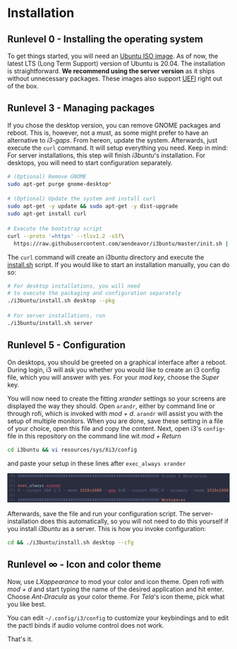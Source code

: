# Installation

[//]: # (Explains the installation process of i3buntu)
[//]: # (version 1.0.13)

## Runlevel 0 - Installing the operating system

To get things started, you will need an [Ubuntu ISO image](https://ubuntu.com/download). As of now, the latest LTS (Long Term Support) version of Ubuntu is 20.04. The installation is straightforward. **We recommend using the server version** as it ships without unnecessary packages. These images also support [UEFI](https://wiki.archlinux.org/index.php/Unified_Extensible_Firmware_Interface) right out of the box.

## Runlevel 3 - Managing packages

If you chose the desktop version, you can remove GNOME packages and reboot. This is, however, not a must, as some might prefer to have an alternative to _i3-gaps_. From hereon, update the system. Afterwards, just execute the `curl` command. It will setup everything you need. Keep in mind: For server installations, this step will finish _i3buntu_'s installation. For desktops, you will need to start configuration separately.

``` BASH
# (Optional) Remove GNOME
sudo apt-get purge gnome-desktop*

# (Optional) Update the system and install curl
sudo apt-get -y update && sudo apt-get -y dist-upgrade
sudo apt-get install curl

# Execute the bootstrap script
curl --proto '=https' --tlsv1.2 -sSf\
  https://raw.githubusercontent.com/aendeavor/i3buntu/master/init.sh | bash
```

The `curl` command will create an i3buntu directory and execute the [install.sh](./install.sh) script. If you would like to start an installation manually, you can do so:

``` BASH
# For desktop installations, you will need
# to execute the packaging and configuration separately
./i3buntu/install.sh desktop --pkg

# For server installations, run
./i3buntu/install.sh server
```

## Runlevel 5 - Configuration

On desktops, you should be greeted on a graphical interface after a reboot. During login, i3 will ask you whether you would like to create an i3 config file, which you will answer with yes. For your _mod key_, choose the _Super_ key.

You will now need to create the fitting _xrander_ settings so your screens are displayed the way they should. Open `arandr`, either by command line or through rofi, which is invoked with _mod + d_. `arandr` will assist you with the setup of multiple monitors. When you are done, save these setting in a file of your choice, open this file and copy the content. Next, open i3's `config`-file in this repository on the command line wit _mod + Return_

``` BASH
cd i3buntu && vi resources/sys/Xi3/config
```

and paste your setup in these lines after `exec_always xrander`

![xrandr settings](resources/doc/xrandr_settings.png)

Afterwards, save the file and run your configuration script. The server-installation does this automatically, so you will not need to do this yourself if you install _i3buntu_ as a server. This is how you invoke configuration:

``` BASH
cd && ./i3buntu/install.sh desktop --cfg
```

## Runlevel ∞ - Icon and color theme

Now, use _LXappearance_ to mod your color and icon theme. Open rofi with _mod + d_ and start typing the name of the desired application and hit enter. Choose _Ant-Dracula_ as your color theme. For _Tela_'s icon theme, pick what you like best.

You can edit `~/.config/i3/config` to customize your keybindings and to edit the pactl binds if audio volume control does not work.

That's it.
